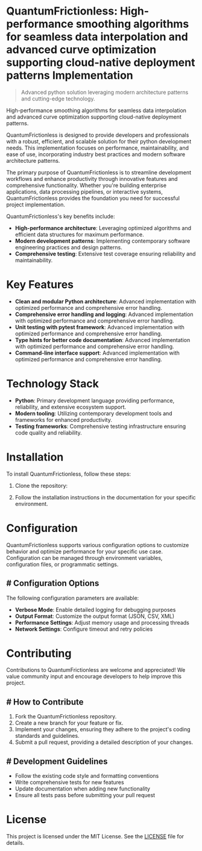 <!-- fallback_QuantumFrictionless_20250802201002_33592 -->

# QuantumFrictionless: High-performance smoothing algorithms for seamless data interpolation and advanced curve optimization supporting cloud-native deployment patterns Implementation
> Advanced python solution leveraging modern architecture patterns and cutting-edge technology.

High-performance smoothing algorithms for seamless data interpolation and advanced curve optimization supporting cloud-native deployment patterns.

QuantumFrictionless is designed to provide developers and professionals with a robust, efficient, and scalable solution for their python development needs. This implementation focuses on performance, maintainability, and ease of use, incorporating industry best practices and modern software architecture patterns.

The primary purpose of QuantumFrictionless is to streamline development workflows and enhance productivity through innovative features and comprehensive functionality. Whether you're building enterprise applications, data processing pipelines, or interactive systems, QuantumFrictionless provides the foundation you need for successful project implementation.

QuantumFrictionless's key benefits include:

* **High-performance architecture**: Leveraging optimized algorithms and efficient data structures for maximum performance.
* **Modern development patterns**: Implementing contemporary software engineering practices and design patterns.
* **Comprehensive testing**: Extensive test coverage ensuring reliability and maintainability.

# Key Features

* **Clean and modular Python architecture**: Advanced implementation with optimized performance and comprehensive error handling.
* **Comprehensive error handling and logging**: Advanced implementation with optimized performance and comprehensive error handling.
* **Unit testing with pytest framework**: Advanced implementation with optimized performance and comprehensive error handling.
* **Type hints for better code documentation**: Advanced implementation with optimized performance and comprehensive error handling.
* **Command-line interface support**: Advanced implementation with optimized performance and comprehensive error handling.

# Technology Stack

* **Python**: Primary development language providing performance, reliability, and extensive ecosystem support.
* **Modern tooling**: Utilizing contemporary development tools and frameworks for enhanced productivity.
* **Testing frameworks**: Comprehensive testing infrastructure ensuring code quality and reliability.

# Installation

To install QuantumFrictionless, follow these steps:

1. Clone the repository:


2. Follow the installation instructions in the documentation for your specific environment.

# Configuration

QuantumFrictionless supports various configuration options to customize behavior and optimize performance for your specific use case. Configuration can be managed through environment variables, configuration files, or programmatic settings.

## # Configuration Options

The following configuration parameters are available:

* **Verbose Mode**: Enable detailed logging for debugging purposes
* **Output Format**: Customize the output format (JSON, CSV, XML)
* **Performance Settings**: Adjust memory usage and processing threads
* **Network Settings**: Configure timeout and retry policies

# Contributing

Contributions to QuantumFrictionless are welcome and appreciated! We value community input and encourage developers to help improve this project.

## # How to Contribute

1. Fork the QuantumFrictionless repository.
2. Create a new branch for your feature or fix.
3. Implement your changes, ensuring they adhere to the project's coding standards and guidelines.
4. Submit a pull request, providing a detailed description of your changes.

## # Development Guidelines

* Follow the existing code style and formatting conventions
* Write comprehensive tests for new features
* Update documentation when adding new functionality
* Ensure all tests pass before submitting your pull request

# License

This project is licensed under the MIT License. See the [LICENSE](https://github.com/ludo53/QuantumFrictionless/blob/main/LICENSE) file for details.
